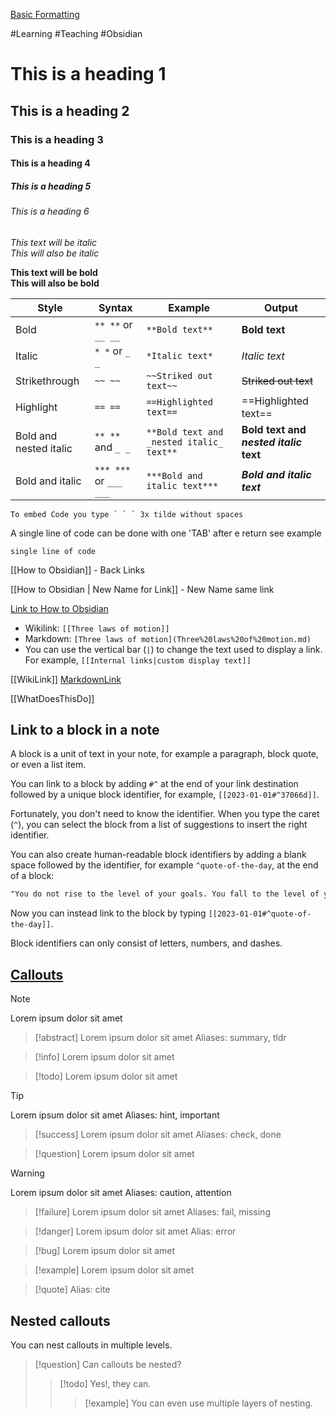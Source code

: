 [Basic Formatting](https://help.obsidian.md/How+to/Format+your+notes)

 
#Learning #Teaching #Obsidian
# This is a heading 1
## This is a heading 2
### This is a heading 3
#### This is a heading 4
##### This is a heading 5
###### This is a heading 6

*This text will be italic*  
_This will also be italic_

**This text will be bold**  
__This will also be bold__

|Style|Syntax|Example|Output|
|---|---|---|---|
|Bold|`** **` or `__ __`|`**Bold text**`|**Bold text**|
|Italic|`* *` or `_ _`|`*Italic text*`|_Italic text_|
|Strikethrough|`~~ ~~`|`~~Striked out text~~`|~~Striked out text~~|
|Highlight|`== ==`|`==Highlighted text==`|==Highlighted text==|
|Bold and nested italic|`** **` and `_ _`|`**Bold text and _nested italic_ text**`|**Bold text and _nested italic_ text**|
|Bold and italic|`*** ***` or `___ ___`|`***Bold and italic text***`|**_Bold and italic text_**|


```
To embed Code you type ` ` ` 3x tilde without spaces
```
A single line of code can be done with one 'TAB' after e return see example

	single line of code

[[How to Obsidian]] - Back Links

[[How to Obsidian | New Name for Link]] - New Name same link

[Link to How to Obsidian](https://help.obsidian.md/Editing+and+formatting/Basic+formatting+syntax)

- Wikilink: `[[Three laws of motion]]`
- Markdown: `[Three laws of motion](Three%20laws%20of%20motion.md)`
- You can use the vertical bar (`|`) to change the text used to display a link. For example, `[[Internal links|custom display text]]`

[[WikiLink]]
[MarkdownLink](How%20To%20%Obsidian.md)

[[WhatDoesThisDo]]

## Link to a block in a note

A block is a unit of text in your note, for example a paragraph, block quote, or even a list item.

You can link to a block by adding `#^` at the end of your link destination followed by a unique block identifier, for example, `[[2023-01-01#^37066d]]`.

Fortunately, you don't need to know the identifier. When you type the caret (`^`), you can select the block from a list of suggestions to insert the right identifier.

You can also create human-readable block identifiers by adding a blank space followed by the identifier, for example `^quote-of-the-day`, at the end of a block:

```md
"You do not rise to the level of your goals. You fall to the level of your systems." by James Clear ^quote-of-the-day
```

Now you can instead link to the block by typing `[[2023-01-01#^quote-of-the-day]]`.

Block identifiers can only consist of letters, numbers, and dashes.



## [Callouts](https://help.obsidian.md/Editing+and+formatting/Callouts)

> [!note]
> Lorem ipsum dolor sit amet

> [!abstract]
> Lorem ipsum dolor sit amet
Aliases: summary, tldr

> [!info]
> Lorem ipsum dolor sit amet

> [!todo]
> Lorem ipsum dolor sit amet

> [!tip]
> Lorem ipsum dolor sit amet
Aliases: hint, important

> [!success]
> Lorem ipsum dolor sit amet
Aliases: check, done

> [!question]
> Lorem ipsum dolor sit amet

> [!warning]
> Lorem ipsum dolor sit amet
Aliases: caution, attention

> [!failure]
> Lorem ipsum dolor sit amet
Aliases: fail, missing

> [!danger]
> Lorem ipsum dolor sit amet
Alias: error

> [!bug]
> Lorem ipsum dolor sit amet

> [!example]
> Lorem ipsum dolor sit amet

> [!quote]
>Alias: cite


## Nested callouts
You can nest callouts in multiple levels.
> [!question] Can callouts be nested?
> > [!todo] Yes!, they can.
> > > [!example]  You can even use multiple layers of nesting.